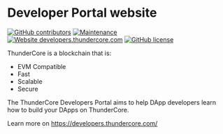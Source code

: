# Developer Portal website

[![GitHub contributors](https://img.shields.io/github/contributors/thundercore/developers-portal.svg)](https://GitHub.com/thundercore/developers-portal/graphs/contributors/)
[![Maintenance](https://img.shields.io/badge/Maintained%3F-yes-green.svg)](https://GitHub.com/thundercore/developers-portal/graphs/commit-activity)
[![Website developers.thundercore.com](https://img.shields.io/website-up-down-green-red/http/developers.thundercore.com.svg)](https://developers.thundercore.com/)
[![GitHub license](https://img.shields.io/github/license/thundercore/developers-portal.svg)](https://github.com/thundercore/developers-portal/blob/master/LICENSE)

ThunderCore is a blockchain that is:
- EVM Compatible
- Fast
- Scalable 
- Secure

The ThunderCore Developers Portal aims to help DApp developers learn how to build your DApps on ThunderCore. 

Learn more on https://developers.thundercore.com/
